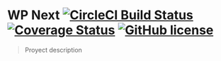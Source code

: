 # WP Next [![CircleCI Build Status](https://circleci.com/gh/eduardorengifo/wp-next.svg?style=shield)](https://circleci.com/gh/eduardorengifo/wp-next) [![Coverage Status](https://coveralls.io/repos/github/eduardorengifo/wp-next/badge.svg?branch=master)](https://coveralls.io/github/eduardorengifo/wp-next?branch=master) [![GitHub license](https://img.shields.io/badge/license-MIT-blue.svg)](https://raw.githubusercontent.com/circleci/circleci-docs/master/LICENSE)

> Proyect description
